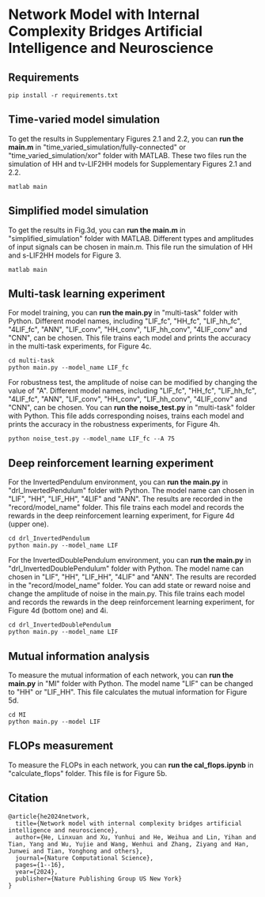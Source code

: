 # Network Model with  Internal Complexity Bridges Artificial Intelligence and Neuroscience
## Requirements
````
pip install -r requirements.txt
````

## Time-varied model simulation
To get the results in Supplementary Figures 2.1 and 2.2, you can __run the main.m__ in "time_varied_simulation/fully-connected" or "time_varied_simulation/xor" folder with MATLAB. These two files run the simulation of HH and tv-LIF2HH models for Supplementary Figures 2.1 and 2.2.
````
matlab main
````

## Simplified model simulation
To get the results in Fig.3d, you can __run the main.m__ in "simplified_simulation" folder with MATLAB. Different types and amplitudes of input signals can be chosen in main.m. This file run the simulation of HH and s-LIF2HH models for Figure 3.
````
matlab main
````

## Multi-task learning experiment
For model training, you can __run the main.py__ in "multi-task" folder with Python. Different model names, including "LIF_fc", "HH_fc", "LIF_hh_fc", "4LIF_fc", "ANN", "LIF_conv", "HH_conv", "LIF_hh_conv", "4LIF_conv" and "CNN", can be chosen. This file trains each model and prints the accuracy in the multi-task experiments, for Figure 4c. 
````
cd multi-task
python main.py --model_name LIF_fc
````
For robustness test, the amplitude of noise can be modified by changing the value of "A". Different model names, including "LIF_fc", "HH_fc", "LIF_hh_fc", "4LIF_fc", "ANN", "LIF_conv", "HH_conv", "LIF_hh_conv", "4LIF_conv" and "CNN", can be chosen. You can __run the noise_test.py__ in "multi-task" folder with Python. This file adds corresponding noises, trains each model and prints the accuracy in the robustness experiments, for Figure 4h. 
````
python noise_test.py --model_name LIF_fc --A 75
````

## Deep reinforcement learning experiment
For the InvertedPendulum environment, you can __run the main.py__ in "drl_InvertedPendulum" folder with Python. The model name can chosen in "LIF", "HH", "LIF_HH", "4LIF" and "ANN". The results are recorded in the "record/model_name" folder. This file trains each model and records the rewards in the deep reinforcement learning experiment, for Figure 4d (upper one). 
````
cd drl_InvertedPendulum
python main.py --model_name LIF
````
For the InvertedDoublePendulum environment, you can __run the main.py__ in "drl_InvertedDoublePendulum" folder with Python. The model name can chosen in "LIF", "HH", "LIF_HH", "4LIF" and "ANN". The results are recorded in the "record/model_name" folder. You can add state or reward noise and change the amplitude of noise in the main.py. This file trains each model and records the rewards in the deep reinforcement learning experiment, for Figure 4d (bottom one) and 4i. 
````
cd drl_InvertedDoublePendulum
python main.py --model_name LIF
````

## Mutual information analysis
To measure the mutual information of each network, you can __run the main.py__ in "MI" folder with Python. The model name "LIF" can be changed to "HH" or "LIF_HH". This file calculates the mutual information for Figure 5d.
````
cd MI
python main.py --model LIF
````

## FLOPs measurement
To measure the FLOPs in each network, you can __run the cal_flops.ipynb__ in "calculate_flops" folder. This file is for Figure 5b.

## Citation
````
@article{he2024network,
  title={Network model with internal complexity bridges artificial intelligence and neuroscience},
  author={He, Linxuan and Xu, Yunhui and He, Weihua and Lin, Yihan and Tian, Yang and Wu, Yujie and Wang, Wenhui and Zhang, Ziyang and Han, Junwei and Tian, Yonghong and others},
  journal={Nature Computational Science},
  pages={1--16},
  year={2024},
  publisher={Nature Publishing Group US New York}
}
````
